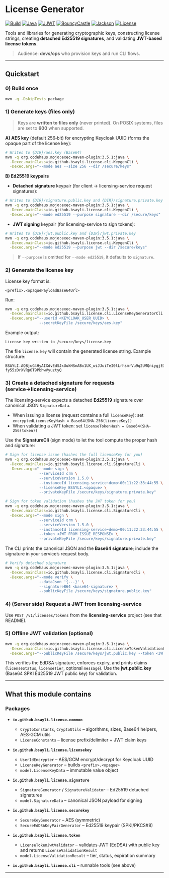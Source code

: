 # License Generator

[![Build](https://github.com/bsayli/licensing/actions/workflows/build.yml/badge.svg?branch=main)](https://github.com/bsayli/licensing/actions/workflows/build.yml)
[![Java](https://img.shields.io/badge/Java-21-red?logo=openjdk)](https://openjdk.org/projects/jdk/21/)
[![JJWT](https://img.shields.io/badge/JJWT-0.12.x-orange)](https://github.com/jwtk/jjwt)
[![BouncyCastle](https://img.shields.io/badge/BouncyCastle-1.81-blue)](https://www.bouncycastle.org/)
[![Jackson](https://img.shields.io/badge/Jackson-2.19.x-lightgrey)](https://github.com/FasterXML/jackson)
[![License](https://img.shields.io/badge/license-MIT-green)](../LICENSE)

Tools and libraries for generating cryptographic keys, constructing license strings, creating **detached Ed25519
signatures**, and validating **JWT-based license tokens**.

> Audience: **devs/ops** who provision keys and run CLI flows.

---

## Quickstart

### 0) Build once

```bash
mvn -q -DskipTests package
```

### 1) Generate keys (files only)

> Keys are **written to files only** (never printed). On POSIX systems, files are set to **600** when supported.

**A) AES key** (default 256‑bit) for encrypting Keycloak UUID (forms the opaque part of the license key):

```bash
# Writes to {DIR}/aes.key (Base64)
mvn -q org.codehaus.mojo:exec-maven-plugin:3.5.1:java \
  -Dexec.mainClass=io.github.bsayli.license.cli.KeygenCli \
  -Dexec.args="--mode aes --size 256 --dir /secure/keys"
```

**B) Ed25519 keypairs**

* **Detached signature** keypair (for client → licensing-service request signatures):

```bash
# Writes to {DIR}/signature.public.key and {DIR}/signature.private.key
mvn -q org.codehaus.mojo:exec-maven-plugin:3.5.1:java \
  -Dexec.mainClass=io.github.bsayli.license.cli.KeygenCli \
  -Dexec.args="--mode ed25519 --purpose signature --dir /secure/keys"
```

* **JWT signing** keypair (for licensing-service to sign tokens):

```bash
# Writes to {DIR}/jwt.public.key and {DIR}/jwt.private.key
mvn -q org.codehaus.mojo:exec-maven-plugin:3.5.1:java \
  -Dexec.mainClass=io.github.bsayli.license.cli.KeygenCli \
  -Dexec.args="--mode ed25519 --purpose jwt --dir /secure/keys"
```

> If `--purpose` is omitted for `--mode ed25519`, it defaults to `signature`.

### 2) Generate the license key

License key format is:

```
<prefix>.<opaquePayloadBase64Url>
```

Run:

```bash
mvn -q org.codehaus.mojo:exec-maven-plugin:3.5.1:java \
  -Dexec.mainClass=io.github.bsayli.license.cli.LicenseKeyGeneratorCli \
  -Dexec.args="--userId <KEYCLOAK_USER_UUID> \
               --secretKeyFile /secure/keys/aes.key"
```

Example output:

```
License key written to /secure/keys/license.key
```

The file `license.key` will contain the generated license string. Example structure:

```
BSAYLI.AQBjuG4HyAIXdvEdSJxUukHSnABx1UX_wiJJuiTeI0lLrhsmrVu9q2UMQniygjE30I5q8cinzAoTzK2K_Ax4-fy55zDrXVRpOT9PbhwVyuztyQ
```

### 3) Create a **detached signature** for requests (service→licensing-service)

The licensing-service expects a detached **Ed25519** signature over canonical JSON `SignatureData`.

* When issuing a license (request contains a full `licenseKey`): set
  `encryptedLicenseKeyHash = Base64(SHA-256(licenseKey))`
* When validating a JWT token: set `licenseTokenHash = Base64(SHA-256(token))`

Use the **SignatureCli** (sign mode) to let the tool compute the proper hash and signature:

```bash
# Sign for license issue (hashes the full licenseKey for you)
mvn -q org.codehaus.mojo:exec-maven-plugin:3.5.1:java \
  -Dexec.mainClass=io.github.bsayli.license.cli.SignatureCli \
  -Dexec.args="--mode sign \
               --serviceId crm \
               --serviceVersion 1.5.0 \
               --instanceId licensing-service~demo~00:11:22:33:44:55 \
               --licenseKey BSAYLI.<opaque> \
               --privateKeyFile /secure/keys/signature.private.key"
```

```bash
# Sign for token validation (hashes the JWT token for you)
mvn -q org.codehaus.mojo:exec-maven-plugin:3.5.1:java \
  -Dexec.mainClass=io.github.bsayli.license.cli.SignatureCli \
  -Dexec.args="--mode sign \
               --serviceId crm \
               --serviceVersion 1.5.0 \
               --instanceId licensing-service~demo~00:11:22:33:44:55 \
               --token <JWT_FROM_ISSUE_RESPONSE> \
               --privateKeyFile /secure/keys/signature.private.key"
```

The CLI prints the canonical JSON and the **Base64 signature**; include the signature in your service’s request body.

```bash
# Verify detached signature
mvn -q org.codehaus.mojo:exec-maven-plugin:3.5.1:java \
  -Dexec.mainClass=io.github.bsayli.license.cli.SignatureCli \
  -Dexec.args="--mode verify \
               --dataJson '{...}' \
               --signatureB64 <base64-signature> \
               --publicKeyFile /secure/keys/signature.public.key"
```

### 4) (Server side) Request a JWT from licensing-service

Use `POST /v1/licenses/tokens` from the **licensing-service** project (see that README).

### 5) Offline JWT validation (optional)

```bash
mvn -q org.codehaus.mojo:exec-maven-plugin:3.5.1:java \
  -Dexec.mainClass=io.github.bsayli.license.cli.LicenseTokenValidationCli \
  -Dexec.args="--publicKeyFile /secure/keys/jwt.public.key --token <JWT>"
```

This verifies the EdDSA signature, enforces expiry, and prints claims (`licenseStatus`, `licenseTier`, optional
`message`). Use the **jwt.public.key** (Base64 SPKI Ed25519 JWT public key) for validation.

---

## What this module contains

### Packages

* **`io.github.bsayli.license.common`**

    * `CryptoConstants`, `CryptoUtils` – algorithms, sizes, Base64 helpers, AES‑GCM utils
    * `LicenseConstants` – license prefix/delimiter + JWT claim keys

* **`io.github.bsayli.license.licensekey`**

    * `UserIdEncrypter` – AES/GCM encrypt/decrypt for Keycloak UUID
    * `LicenseKeyGenerator` – builds `<prefix>.<opaque>`
    * `model.LicenseKeyData` – immutable value object

* **`io.github.bsayli.license.signature`**

    * `SignatureGenerator` / `SignatureValidator` – Ed25519 detached signatures
    * `model.SignatureData` – canonical JSON payload for signing

* **`io.github.bsayli.license.securekey`**

    * `SecureKeyGenerator` – AES (symmetric)
    * `SecureEdDSAKeyPairGenerator` – Ed25519 keypair (SPKI/PKCS#8)

* **`io.github.bsayli.license.token`**

    * `LicenseTokenJwtValidator` – validates JWT (EdDSA) with public key and returns `LicenseValidationResult`
    * `model.LicenseValidationResult` – tier, status, expiration summary

* **`io.github.bsayli.license.cli`** – runnable tools (see above)

---
